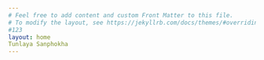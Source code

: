 ```yaml
---
# Feel free to add content and custom Front Matter to this file.
# To modify the layout, see https://jekyllrb.com/docs/themes/#overriding-theme-defaults
#123
layout: home
Tunlaya Sanphokha
---
```

